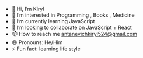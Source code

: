 - 👋 Hi, I’m Kiryl 
- 👀 I’m interested in Programming , Books , Medicine 
- 🌱 I’m currently learning JavaScript 
- 💞️ I’m looking to collaborate on JavaScript + React 
- 📫 How to reach me antanevichkiryl524@gmail.com
- 😄 Pronouns: He/Him
- ⚡ Fun fact: learning life style 

<!---
kantopo/kantopo is a ✨ special ✨ repository because its `README.md` (this file) appears on your GitHub profile.
You can click the Preview link to take a look at your changes.
--->
